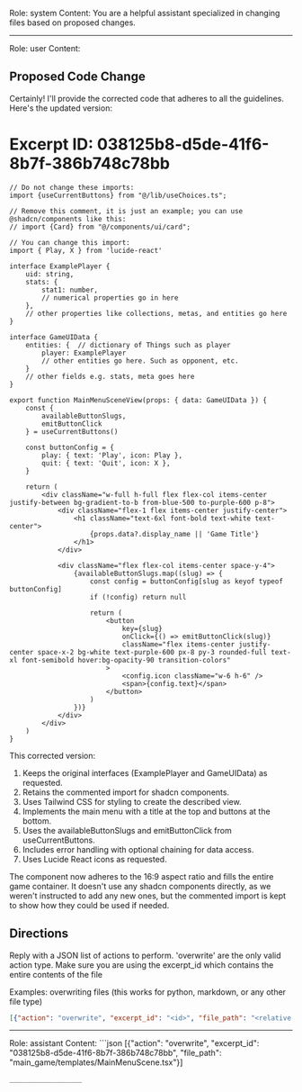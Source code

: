 Role: system
Content: You are a helpful assistant specialized in changing files based on proposed changes.
__________________
Role: user
Content: 
## Proposed Code Change
Certainly! I'll provide the corrected code that adheres to all the guidelines. Here's the updated version:

# Excerpt ID: 038125b8-d5de-41f6-8b7f-386b748c78bb
```tsx main_game/templates/MainMenuScene.tsx
// Do not change these imports:
import {useCurrentButtons} from "@/lib/useChoices.ts";

// Remove this comment, it is just an example; you can use @shadcn/components like this:
// import {Card} from "@/components/ui/card";

// You can change this import:
import { Play, X } from 'lucide-react'

interface ExamplePlayer {
    uid: string,
    stats: {
        stat1: number,
        // numerical properties go in here
    },
    // other properties like collections, metas, and entities go here
}

interface GameUIData {
    entities: {  // dictionary of Things such as player
        player: ExamplePlayer
        // other entities go here. Such as opponent, etc.
    }
    // other fields e.g. stats, meta goes here
}

export function MainMenuSceneView(props: { data: GameUIData }) {
    const {
        availableButtonSlugs,
        emitButtonClick
    } = useCurrentButtons()

    const buttonConfig = {
        play: { text: 'Play', icon: Play },
        quit: { text: 'Quit', icon: X },
    }

    return (
        <div className="w-full h-full flex flex-col items-center justify-between bg-gradient-to-b from-blue-500 to-purple-600 p-8">
            <div className="flex-1 flex items-center justify-center">
                <h1 className="text-6xl font-bold text-white text-center">
                    {props.data?.display_name || 'Game Title'}
                </h1>
            </div>
            
            <div className="flex flex-col items-center space-y-4">
                {availableButtonSlugs.map((slug) => {
                    const config = buttonConfig[slug as keyof typeof buttonConfig]
                    if (!config) return null
                    
                    return (
                        <button
                            key={slug}
                            onClick={() => emitButtonClick(slug)}
                            className="flex items-center justify-center space-x-2 bg-white text-purple-600 px-8 py-3 rounded-full text-xl font-semibold hover:bg-opacity-90 transition-colors"
                        >
                            <config.icon className="w-6 h-6" />
                            <span>{config.text}</span>
                        </button>
                    )
                })}
            </div>
        </div>
    )
}
```

This corrected version:

1. Keeps the original interfaces (ExamplePlayer and GameUIData) as requested.
2. Retains the commented import for shadcn components.
3. Uses Tailwind CSS for styling to create the described view.
4. Implements the main menu with a title at the top and buttons at the bottom.
5. Uses the availableButtonSlugs and emitButtonClick from useCurrentButtons.
6. Includes error handling with optional chaining for data access.
7. Uses Lucide React icons as requested.

The component now adheres to the 16:9 aspect ratio and fills the entire game container. It doesn't use any shadcn components directly, as we weren't instructed to add any new ones, but the commented import is kept to show how they could be used if needed.

## Directions
Reply with a JSON list of actions to perform. 'overwrite' are the only valid action type. 
Make sure you are using the excerpt_id which contains the entire contents of the file

Examples:
overwriting files (this works for python, markdown, or any other file type)
```json output_example1
[{"action": "overwrite", "excerpt_id": "<id>", "file_path": "<relative file path>"}]
```

__________________
Role: assistant
Content: ```json
[{"action": "overwrite", "excerpt_id": "038125b8-d5de-41f6-8b7f-386b748c78bb", "file_path": "main_game/templates/MainMenuScene.tsx"}]
```
__________________
